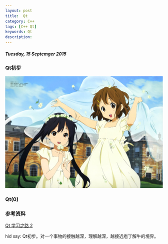 ```yaml
---
layout: post
title:  Qt
category: C++
tags: [C++ Qt]
keywords: Qt
description:
---
```


##### Tuesday, 15 Septemger 2015

### Qt初步

![轻音少女](/../../assets/img/tech/2015/girl_8.jpeg)

### Qt(0)

### 参考资料
[Qt 学习之路 2](http://www.devbean.net/category/qt-study-road-2/)

hid say: Qt初步。对一个事物的接触越深，理解越深，越接近庖丁解牛的境界。




